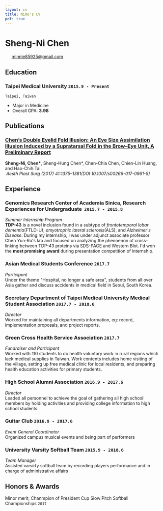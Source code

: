 ```yaml
---
layout: cv
title: Nimo's CV
pdf: true
---
```

# Sheng-Ni __Chen__

<div id="webaddress">
<i class="fi-mail" style="margin-left:1em"></i>
<a href="wn2155@columbia.edu" style="margin-left:0.5em">minnie85925@gmail.com</a>
</div>

## Education

### __Taipei Medical University__ `2015.9 - Present`
```
Taipei, Taiwan
```
- Major in Medicine
- Overall GPA: __3.98__



## Publications

### [__Chen’s Double Eyelid Fold Illusion: An Eye Size Assimilation Illusion Induced by a Supratarsal Fold in the Brow–Eye Unit, A Preliminary Report__](https://www.semanticscholar.org/paper/Chen’s-Double-Eyelid-Fold-Illusion%3A-An-Eye-Size-by-Chen-Chen/98d438dff383e8d70a2e0908f919eb675ce245e5)
__Sheng-Ni, Chen\*__, Sheng-Hung Chen\*, Chen-Chia Chen, Chien-Lin Huang, and Hao-Chih Tai.<br>  _Aesth Plast Surg (2017) 41:1375–1381(DOI 10.1007/s00266-017-0961-5)_ <br>


## Experience

### __Genomics Research Center of Academia Sinica, Research Experiences  for Undergraduate__  `2015.7 - 2015.8`
_Summer Internship Program_<br>
__TDP-43__ is a novel inclusion found in a subtype of _frontotemporal lobar dementia_(FTLD-U), _amyotrophic lateral sclerosis_(ALS), and _Alzheimer's Disease_. During my internship, I was under adjunct associate professor Chen Yun-Ru's lab and focused on analyzing the phenoenon of cross-linking between TDP-43 proteins via SDS-PAGE and Western Blot. I'd won the __most promising award__ during presentation competition of internship.

### __Asian Medical Students Conference__ `2017.7`
_Participant_<br>
Under the theme "Hospital, no longer a safe area", students from all over Asia gather and discuss accidents in medical field in Seoul, South Korea.

### __Secretary Department of Taipei Medical University Medical Student Association__ `2017.7 - 2018.6`
_Director_<br>
Worked for maintaining all departments information, eg: record, implementation proposals, and project reports. 

### __Green Cross Health Service Association__ `2017.7`
_Fundraiser and Participant_<br>
Worked with 110 students to do health voluntary work in rural regions which lack medical supplies in Taiwan. Work contents includes home visiting of the village, setting up free medical clinic for local residents, and preparing health education activities for primary students.

### __High School Alumni Association__ `2016.9 - 2017.6`
_Director_<br>
Leaded all personnel to achieve the goal of gathering all high school members by holding activities and providing college information to high school students

### __Guitar Club__ `2016.9 - 2017.6`
_Event General Coordinator_<br>
Organized campus musical events and being part of performers

### __University Varsity Softball Team__ `2015.9 - 2018.6`
_Team Manager_<br>
Assisted varsirty softball team by recording players performance and in charge of administrative affairs



## Honors & Awards

Minor merit, Chanmpion of President Cup Slow Pitch Softball Championships `2017` <br>


<!-- ### Footer

Last updated: May 2013 -->
